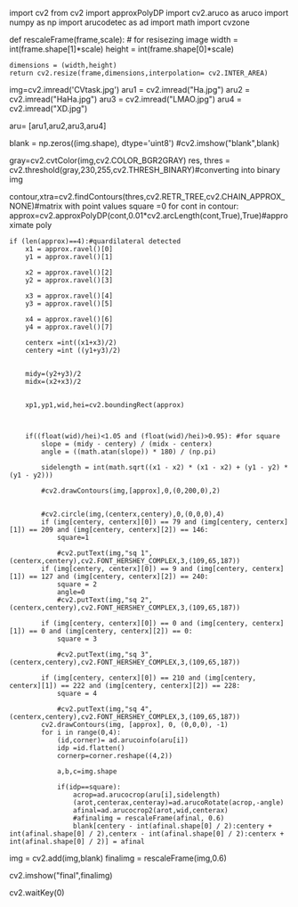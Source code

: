 import cv2
from cv2 import approxPolyDP
import cv2.aruco as aruco
import numpy as np
import arucodetec as ad
import math
import cvzone


def rescaleFrame(frame,scale): # for resisezing image
    width = int(frame.shape[1]*scale)
    height = int(frame.shape[0]*scale)

    dimensions = (width,height)
    return cv2.resize(frame,dimensions,interpolation= cv2.INTER_AREA)


img=cv2.imread('CVtask.jpg')
aru1 = cv2.imread("Ha.jpg")
aru2 = cv2.imread("HaHa.jpg")
aru3 = cv2.imread("LMAO.jpg")
aru4 = cv2.imread("XD.jpg")


aru= [aru1,aru2,aru3,aru4]


blank = np.zeros((img.shape), dtype='uint8')
#cv2.imshow("blank",blank)

gray=cv2.cvtColor(img,cv2.COLOR_BGR2GRAY)
res, thres = cv2.threshold(gray,230,255,cv2.THRESH_BINARY)#converting into binary img


contour,xtra=cv2.findContours(thres,cv2.RETR_TREE,cv2.CHAIN_APPROX_NONE)#matrix with point values
square =0
for cont in contour:
    approx=cv2.approxPolyDP(cont,0.01*cv2.arcLength(cont,True),True)#approximate poly



    if (len(approx)==4):#quardilateral detected
        x1 = approx.ravel()[0]
        y1 = approx.ravel()[1]

        x2 = approx.ravel()[2]
        y2 = approx.ravel()[3]

        x3 = approx.ravel()[4]
        y3 = approx.ravel()[5]

        x4 = approx.ravel()[6]
        y4 = approx.ravel()[7]

        centerx =int((x1+x3)/2)
        centery =int ((y1+y3)/2)


        midy=(y2+y3)/2
        midx=(x2+x3)/2

         
        xp1,yp1,wid,hei=cv2.boundingRect(approx)



        if((float(wid)/hei)<1.05 and (float(wid)/hei)>0.95): #for square
            slope = (midy - centery) / (midx - centerx)
            angle = ((math.atan(slope)) * 180) / (np.pi)

            sidelength = int(math.sqrt((x1 - x2) * (x1 - x2) + (y1 - y2) * (y1 - y2)))

            #cv2.drawContours(img,[approx],0,(0,200,0),2)


            #cv2.circle(img,(centerx,centery),0,(0,0,0),4)
            if (img[centery, centerx][0]) == 79 and (img[centery, centerx][1]) == 209 and (img[centery, centerx][2]) == 146:
                square=1

                #cv2.putText(img,"sq 1",(centerx,centery),cv2.FONT_HERSHEY_COMPLEX,3,(109,65,187))
            if (img[centery, centerx][0]) == 9 and (img[centery, centerx][1]) == 127 and (img[centery, centerx][2]) == 240:
                square = 2
                angle=0
                #cv2.putText(img,"sq 2",(centerx,centery),cv2.FONT_HERSHEY_COMPLEX,3,(109,65,187))

            if (img[centery, centerx][0]) == 0 and (img[centery, centerx][1]) == 0 and (img[centery, centerx][2]) == 0:
                square = 3

                #cv2.putText(img,"sq 3",(centerx,centery),cv2.FONT_HERSHEY_COMPLEX,3,(109,65,187))

            if (img[centery, centerx][0]) == 210 and (img[centery, centerx][1]) == 222 and (img[centery, centerx][2]) == 228:
                square = 4

                #cv2.putText(img,"sq 4",(centerx,centery),cv2.FONT_HERSHEY_COMPLEX,3,(109,65,187))
            cv2.drawContours(img, [approx], 0, (0,0,0), -1)
            for i in range(0,4):
                (id,corner)= ad.arucoinfo(aru[i])
                idp =id.flatten()
                cornerp=corner.reshape((4,2))

                a,b,c=img.shape

                if(idp==square):
                    acrop=ad.arucocrop(aru[i],sidelength)
                    (arot,centerax,centeray)=ad.arucoRotate(acrop,-angle)
                    afinal=ad.arucocrop2(arot,wid,centerax)
                    #afinalimg = rescaleFrame(afinal, 0.6)
                    blank[centery - int(afinal.shape[0] / 2):centery + int(afinal.shape[0] / 2),centerx - int(afinal.shape[0] / 2):centerx + int(afinal.shape[0] / 2)] = afinal



           
img = cv2.add(img,blank)
finalimg = rescaleFrame(img,0.6)

cv2.imshow("final",finalimg)



cv2.waitKey(0)
